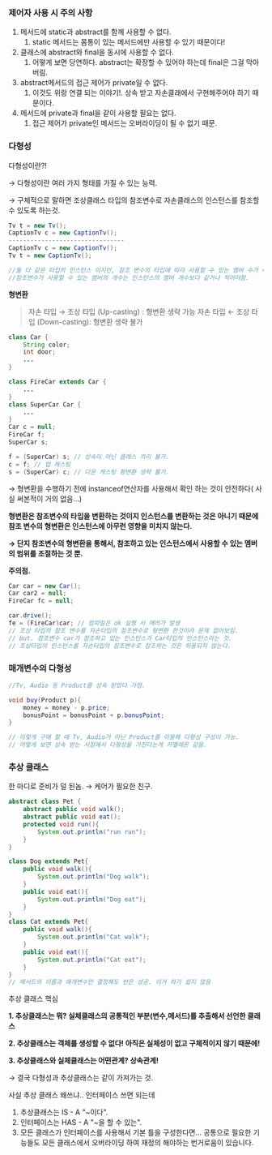 ### 제어자 사용 시 주의 사항

1. 메서드에 static과 abstract를 함께 사용할 수 없다.
    1. static 메서드는 몸통이 있는 메서드에만 사용할 수 있기 때문이다!
2. 클래스에 abstract와 final을 동시에 사용할 수 없다.
    1. 어떻게 보면 당연하다. abstract는 확장할 수 있어야 하는데 final은 그걸 막아버림.
3. abstract메서드의 접근 제어가 private일 수 없다.
    1. 이것도 위랑 연결 되는 이야기!. 상속 받고 자손클래에서 구현해주어야 하기 때문이다.
4. 메서드에 private과 final을 같이 사용할 필요는 없다.
    1. 접근 제어가 private인 메서드는 오버라이딩이 될 수 없기 때문.

### 다형성

다형성이란?!

→ 다형성이란 여러 가지 형태를 가질 수 있는 능력.

→ 구체적으로 말하면 조상클래스 타입의 참조변수로 자손클래스의 인스턴스를 참조할 수 있도록 하는것.

```java
Tv t = new Tv();
CaptionTv c = new CaptionTv();
--------------------------------
CaptionTv c = new CaptionTv();
Tv t = new CaptionTv();

//둘 다 같은 타입의 인스턴스 이지만, 참조 변수의 타입에 따라 사용할 수 있는 멤버 수가 다름
//참조변수가 사용할 수 있는 멤버의 개수는 인스턴스의 멤버 개수보다 같거나 적어야함.
```

**형변환**

> 자손 타입 → 조상 타입 (Up-casting) : 형변환 생략 가능                                                                                 자손 타입 ← 조상 타입 (Down-casting): 형변환 생략 불가
>

```java
class Car {
	String color;
	int door;
	...
}

class FireCar extends Car {
	...
}
class SuperCar Car {
	...
}
Car c = null;
FireCar f;
SuperCar s;

f = (SuperCar) s; // 상속이 아닌 클래스 끼리 불가.
c = f; // 업 캐스팅
s = (SuperCar) c; // 다운 캐스팅 형변환 생략 불가.
```

→ 형변환을 수행하기 전에 instanceof연산자를 사용해서 확인 하는 것이 안전하다( 사실 써본적이 거의 없음…)

**형변환은 참조변수의 타입을 변환하는 것이지 인스턴스를 변환하는 것은 아니기 때문에 참조 변수의 형변환은 인스턴스에 아무런 영향을 미치지 않는다.**

**→ 단지 참조변수의 형변환을 통해서, 참조하고 있는 인스턴스에서 사용할 수 있는 멤버의 범위를 조절하는 것 뿐.**

**주의점.**

```java
Car car = new Car();
Car car2 = null;
FireCar fc = null;

car.drive();
fe = (FireCar)car; // 컴파일은 ok 실행 서 에러가 발생
// 조상 타입의 참조 변수를 자손타입의 참조변수로 형변환 한것이라 문제 없어보임.
// but. 참조변수 car가 참조하고 있는 인스턴스가 Car타입의 인스턴스라는 것.
// 조상타입의 인스턴스를 자손타입의 참조변수로 참조하는 것은 허용되지 않는다.
```

### 매개변수의 다형성

```java
//Tv, Audio 등 Product를 상속 받았다 가정.

void buy(Product p){
	money = money - p.price;
	bonusPoint = bonusPoint + p.bonusPoint;
}

// 이렇게 구매 할 때 Tv, Audio가 아닌 Product를 이용해 다형성 구성이 가능.
// 어떻게 보면 상속 받는 시점에서 다형성을 가진다는게 카멜레온 같음.
```

### 추상 클래스

한 마디로 준비가 덜 된놈. → 케어가 필요한 친구.

```java
abstract class Pet {
    abstract public void walk();
    abstract public void eat();
    protected void run(){
    	System.out.println("run run");
    }
}

class Dog extends Pet{
    public void walk(){
        System.out.println("Dog walk");
    }
    public void eat(){
    	System.out.println("Dog eat");
    }
}
class Cat extends Pet{
    public void walk(){
        System.out.println("Cat walk");
    }
    public void eat(){
    	System.out.println("Cat eat");
    }
}
// 메서드의 이름과 매개변수만 결정해도 반은 성공. 이거 하기 쉽지 않음
```

추상 클래스 핵심

**1. 추상클래스는 뭐? 실체클래스의 공통적인 부분(변수,메서드)를 추출해서 선언한 클래스**

**2. 추상클래스는 객체를 생성할 수 없다! 아직은 실체성이 없고 구체적이지 않기 때문에!**

**3. 추상클래스와 실체클래스는 어떤관계? 상속관계!**

→ 결국 다형성과 추상클래스는 같이 가져가는 것.

사실 추상 클래스 왜쓰냐.. 인터페이스 쓰면 되는데

1. 추상클래스는 IS - A "~이다".
2. 인터페이스는 HAS - A "~을 할 수 있는".
3. 모든 클래스가 인터페이스를 사용해서 기본 틀을 구성한다면... 공통으로 필요한 기능들도 모든 클래스에서 오버라이딩 하여 재정의 해야하는 번거로움이 있습니다.